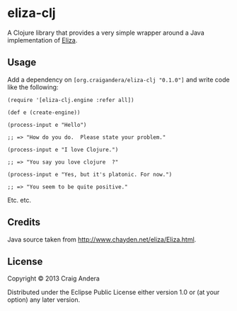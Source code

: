 # eliza-clj

A Clojure library that provides a very simple wrapper around a Java
implementation of [Eliza](http://en.wikipedia.org/wiki/ELIZA).

## Usage

Add a dependency on `[org.craigandera/eliza-clj "0.1.0"]` and write
code like the following:

```
(require '[eliza-clj.engine :refer all])

(def e (create-engine))

(process-input e "Hello")

;; => "How do you do.  Please state your problem."

(process-input e "I love Clojure.")

;; => "You say you love clojure  ?"

(process-input e "Yes, but it's platonic. For now.")

;; => "You seem to be quite positive."
```

Etc. etc.

## Credits

Java source taken from http://www.chayden.net/eliza/Eliza.html.

## License

Copyright © 2013 Craig Andera

Distributed under the Eclipse Public License either version 1.0 or (at
your option) any later version.
